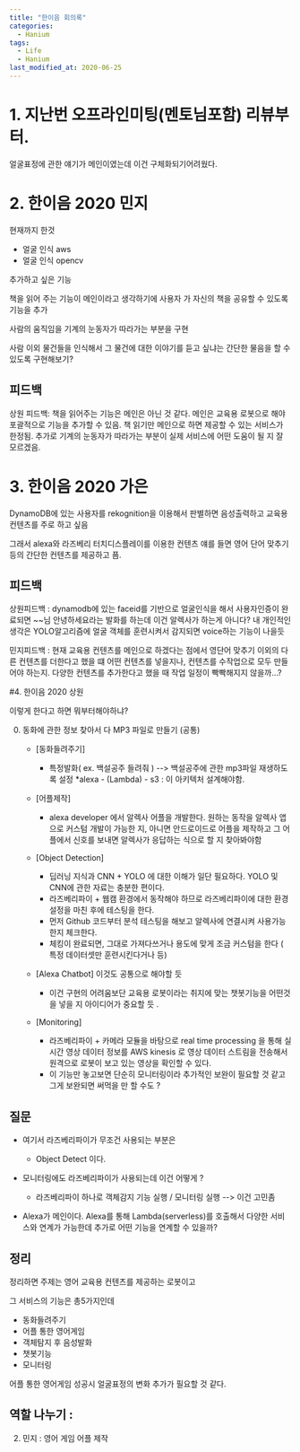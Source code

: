 ```yaml
---
title: "한이음 회의록"
categories:
  - Hanium
tags: 
  - Life
  - Hanium
last_modified_at: 2020-06-25
---
```


# 1. 지난번 오프라인미팅(멘토님포함) 리뷰부터.

얼굴표정에 관한 얘기가 메인이였는데 이건 구체화되기어려웠다.

# 2. 한이음 2020 민지

현재까지 한것
   * 얼굴 인식 aws
   * 얼굴 인식 opencv

추가하고 싶은 기능

책을 읽어 주는 기능이 메인이라고 생각하기에 사용자 가 자신의 책을 공유할 수 있도록 기능을 추가

사람의 움직임을 기계의 눈동자가 따라가는 부분을 구현

사람 이외 물건들을 인식해서 그 물건에 대한 이야기를 듣고 싶냐는 간단한 물음을 할 수 있도록 구현해보기?


## 피드백

상원 피드백: 책을 읽어주는 기능은 메인은 아닌 것 같다. 메인은 교육용 로봇으로 해야 포괄적으로 기능을 추가할 수 있음. 책 읽기만 메인으로 하면 제공할 수 있는 서비스가 한정됨.
추가로 기계의 눈동자가 따라가는 부분이 실제 서비스에 어떤 도움이 될 지 잘 모르겠음.

# 3. 한이음 2020 가은

DynamoDB에 있는 사용자를 rekognition을 이용해서 판별하면 음성출력하고 교육용 컨텐츠를 주로 하고 싶음 

그래서 alexa와 라즈베리 터치디스플레이를 이용한 컨텐츠 얘를 들면 영어 단어 맞추기 등의 간단한 컨텐츠를 제공하고 픔. 

## 피드백

상원피드백 : dynamodb에 있는 faceid를 기반으로 얼굴인식을 해서 사용자인증이 완료되면 ~~님 안녕하세요라는 발화를 하는데 이건 알렉사가 하는게 아니다?
내 개인적인 생각은 YOLO알고리즘에 얼굴 객체를 훈련시켜서 감지되면 voice하는 기능이 나을듯

민지피드백 : 현재 교육용 컨텐츠를 메인으로 하겠다는 점에서 영단어 맞추기 이외의 다른 컨텐츠를 더한다고 했을 떄 어떤 컨텐츠를 넣을지나, 컨텐츠를 수작업으로 모두 만들어야 하는지. 다양한 컨텐츠를 추가한다고 했을 때 작업 일정이 빡빡해지지 않을까…?


#4. 한이음 2020 상원 

이렇게 한다고 하면 뭐부터해야하냐?

0. 동화에 관한 정보 찾아서 다 MP3 파일로 만들기 (공통)

   * [동화들려주기]
      * 특정발화( ex. 백설공주 들려줘 ) --> 백설공주에 관한 mp3파일 재생하도록 설정
      *alexa - (Lambda) - s3  : 이 아키텍처 설계해야함.

   * [어플제작]
      * alexa developer 에서 알렉사 어플을 개발한다. 원하는 동작을 알렉사 앱으로 커스텀 개발이 가능한 지, 아니면 안드로이드로 어플을 제작하고 그 어플에서 신호를 보내면 알렉사가 응답하는 식으로 할 지 찾아봐야함

   * [Object Detection] 
      * 딥러닝 지식과 CNN + YOLO 에 대한 이해가 일단 필요하다. YOLO 및 CNN에 관한 자료는 충분한 편이다.
      * 라즈베리파이 + 웹캠 환경에서 동작해야 하므로 라즈베리파이에 대한 환경 설정을 마친 후에 테스팅을 한다.
      * 먼저 Github 코드부터 분석 테스팅을 해보고 알렉사에 연결시켜 사용가능한지 체크한다.
      * 체킹이 완료되면, 그대로 가져다쓰거나 용도에 맞게 조금 커스텀을 한다 ( 특정 데이터셋만 훈련시킨다거나 등)

   * [Alexa Chatbot]  이것도 공통으로 해야할 듯
      * 이건 구현의 어려움보단 교육용 로봇이라는 취지에 맞는 챗봇기능을 어떤것을 넣을 지 아이디어가 중요할 듯 .

   * [Monitoring]  
      * 라즈베리파이 + 카메라 모듈을 바탕으로 real time processing 을 통해 실시간 영상 데이터 정보를 AWS kinesis 로 영상 데이터 스트림을 전송해서 원격으로 로봇이 보고 있는 영상을 확인할 수 있다.
      * 이 기능만 놓고보면 단순히 모니터링이라 추가적인 보완이 필요할 것 같고 그게 보완되면 써먹을 만 할 수도 ?

## 질문

   * 여기서 라즈베리파이가 무조건 사용되는 부분은
      * Object Detect 이다.

   * 모니터링에도 라즈베리파이가 사용되는데 이건 어떻게 ? 
      * 라즈베리파이 하나로 객체감지 기능 실행 / 모니터링 실행 --> 이건 고민좀

   * Alexa가 메인이다. Alexa를 통해 Lambda(serverless)를 호출해서 다양한 서비스와 연계가 가능한데 추가로 어떤 기능을 연계할 수 있을까? 
 
## 정리

정리하면 주제는 영어 교육용 컨텐츠를 제공하는 로봇이고

그 서비스의 기능은 총5가지인데
   * 동화들려주기
   * 어플 통한 영어게임
   * 객체탐지 후 음성발화
   * 챗봇기능
   * 모니터링 


어플 통한 영어게임 성공시 얼굴표정의 변화 추가가 필요할 것 같다. 
                       

##  역할 나누기 : 

2. 민지 : 영어 게임 어플 제작  




 
